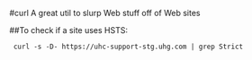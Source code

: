 #curl
A great util to slurp Web stuff off of Web sites

##To check if a site uses HSTS:

     curl -s -D- https://uhc-support-stg.uhg.com | grep Strict
